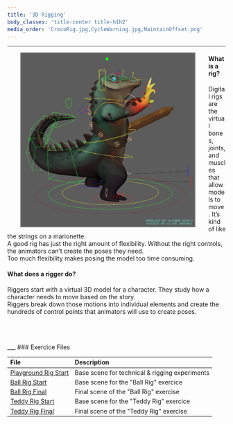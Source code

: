```yaml
---
title: '3D Rigging'
body_classes: 'title-center title-h1h2'
media_order: 'CrocoRig.jpg,CycleWarning.jpg,MaintainOffset.png'
---
```


___

<img src="CrocoRig.jpg" width="400" height="400" style="float:left;border:2px solid grey;margin:0px 30px">

#### What is a rig?
Digital rigs are the virtual bones, joints, and muscles that allow models to move. It’s kind of like the strings on a marionette.  
A good rig has just the right amount of flexibility. Without the right controls, the animators can’t create the poses they need.  
Too much flexibility makes posing the model too time consuming.  

#### What does a rigger do?
Riggers start with a virtual 3D model for a character. They study how a character needs to move based on the story.  
Riggers break down those motions into individual elements and create the hundreds of control points that animators will use to create poses.  

<br>
<br>
<br>
___
### Exercice Files

| **File** | **Description**
| :--------- | :--------------------
| [Playground Rig Start](https://github.com/mindsbreaker/rigging-course/blob/main/content_files/scenes/playground_rig_start.zip?raw=true) | Base scene for technical & rigging experiments
| [Ball Rig Start](https://github.com/mindsbreaker/rigging-course/blob/main/content_files/scenes/ball_rig_start.zip?raw=true) | Base scene for the "Ball Rig" exercice
| [Ball Rig Final](https://github.com/mindsbreaker/rigging-course/blob/main/content_files/scenes/ball_rig_final.zip?raw=true) | Final scene of the "Ball Rig" exercise
| [Teddy Rig Start](https://github.com/mindsbreaker/rigging-course/blob/main/content_files/scenes/teddy_rig_start.zip?raw=true) | Base scene for the "Teddy Rig" exercice
| [Teddy Rig Final](https://github.com/mindsbreaker/rigging-course/blob/main/content_files/scenes/teddy_rig_final.zip?raw=true) | Final scene of the "Teddy Rig" exercise